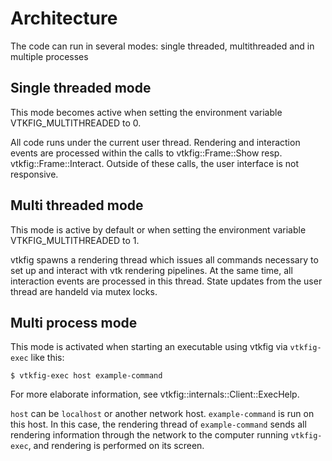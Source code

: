 Architecture
=============

The code can run in several modes: single threaded, multithreaded and in multiple processes


## Single threaded mode

This mode becomes active when setting the environment variable VTKFIG_MULTITHREADED to 0.

All code runs under the current user thread. Rendering and interaction events are processed
within the calls to vtkfig::Frame::Show resp. vtkfig::Frame::Interact. Outside of these
calls, the user interface is not responsive.

## Multi threaded mode

This mode is active  by default or when setting the environment variable VTKFIG_MULTITHREADED to 1.

vtkfig spawns a rendering thread which issues all commands necessary to set up and interact with
vtk rendering pipelines. At the same time, all interaction events are processed in this thread.
State updates from the user thread are handeld via mutex locks. 

## Multi process mode

This mode is activated when starting an executable using vtkfig via `vtkfig-exec` like this:

````
$ vtkfig-exec host example-command
````

For more elaborate information, see vtkfig::internals::Client::ExecHelp.

`host` can be `localhost` or another network host. `example-command` is run on this host. In
this case, the rendering thread of `example-command` sends all rendering information through
the network to the computer running `vtkfig-exec`, and rendering is performed on its screen.


